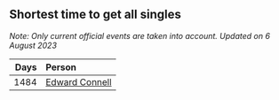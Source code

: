 ## Shortest time to get all singles

*Note: Only current official events are taken into account.*
*Updated on  6 August 2023*

| Days | Person |
| ---: | :--- |
| 1484 | [Edward Connell](https://www.worldcubeassociation.org/persons/2018CONN04) |
